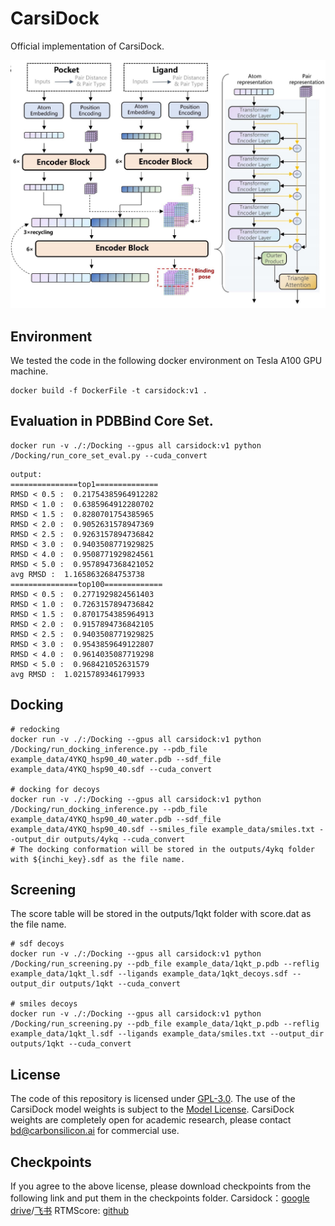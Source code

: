 # CarsiDock
Official implementation of CarsiDock.

![Framework](./doc/carsidock_framework.png)

## Environment
We tested the code in the following docker environment on Tesla A100 GPU machine.
```shell
docker build -f DockerFile -t carsidock:v1 .
```

## Evaluation in PDBBind Core Set.
```shell
docker run -v ./:/Docking --gpus all carsidock:v1 python /Docking/run_core_set_eval.py --cuda_convert
```
```
output:
===============top1==============
RMSD < 0.5 :  0.21754385964912282
RMSD < 1.0 :  0.6385964912280702
RMSD < 1.5 :  0.8280701754385965
RMSD < 2.0 :  0.9052631578947369
RMSD < 2.5 :  0.9263157894736842
RMSD < 3.0 :  0.9403508771929825
RMSD < 4.0 :  0.9508771929824561
RMSD < 5.0 :  0.9578947368421052
avg RMSD :  1.1658632684753738
===============top100=============
RMSD < 0.5 :  0.2771929824561403
RMSD < 1.0 :  0.7263157894736842
RMSD < 1.5 :  0.8701754385964913
RMSD < 2.0 :  0.9157894736842105
RMSD < 2.5 :  0.9403508771929825
RMSD < 3.0 :  0.9543859649122807
RMSD < 4.0 :  0.9614035087719298
RMSD < 5.0 :  0.968421052631579
avg RMSD :  1.0215789346179933
```

## Docking
```shell
# redocking
docker run -v ./:/Docking --gpus all carsidock:v1 python /Docking/run_docking_inference.py --pdb_file example_data/4YKQ_hsp90_40_water.pdb --sdf_file example_data/4YKQ_hsp90_40.sdf --cuda_convert

# docking for decoys
docker run -v ./:/Docking --gpus all carsidock:v1 python /Docking/run_docking_inference.py --pdb_file example_data/4YKQ_hsp90_40_water.pdb --sdf_file example_data/4YKQ_hsp90_40.sdf --smiles_file example_data/smiles.txt --output_dir outputs/4ykq --cuda_convert
# The docking conformation will be stored in the outputs/4ykq folder with ${inchi_key}.sdf as the file name.
```

## Screening
The score table will be stored in the outputs/1qkt folder with score.dat as the file name. 
```shell
# sdf decoys
docker run -v ./:/Docking --gpus all carsidock:v1 python /Docking/run_screening.py --pdb_file example_data/1qkt_p.pdb --reflig example_data/1qkt_l.sdf --ligands example_data/1qkt_decoys.sdf --output_dir outputs/1qkt --cuda_convert

# smiles decoys
docker run -v ./:/Docking --gpus all carsidock:v1 python /Docking/run_screening.py --pdb_file example_data/1qkt_p.pdb --reflig example_data/1qkt_l.sdf --ligands example_data/smiles.txt --output_dir outputs/1qkt --cuda_convert
```


## License
The code of this repository is licensed under [GPL-3.0](https://www.gnu.org/licenses/gpl-3.0.en.html). The use of the CarsiDock model weights is subject to the [Model License](./MODEL_LICENSE.txt). CarsiDock weights are completely open for academic research, please contact [bd@carbonsilicon.ai](bd@carbonsilicon.ai) for commercial use. 

## Checkpoints

If you agree to the above license, please download checkpoints from the following link and put them in the checkpoints folder.
Carsidock：[google drive](https://drive.google.com/file/d/1OweBn07R4bpoC0gETezKrOoK7xYreO4O/view?usp=drive_link)/[飞书](https://szuy1h04n8.feishu.cn/file/C3uqbkc6UoNI6kxsw2Ycg8cOnnf?from=from_copylink) 
RTMScore: [github](https://github.com/sc8668/RTMScore/raw/main/trained_models/rtmscore_model1.pth)

